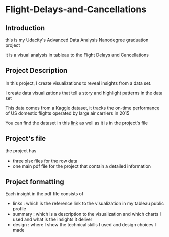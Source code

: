 # Flight-Delays-and-Cancellations

## Introduction
this is my Udacity's Advanced Data Analysis Nanodegree graduation project

it is a visual analysis in tableau to the Flight Delays and Cancellations 

## Project Description

In this project, I create visualizations to reveal insights from a data set. 

I create data visualizations that tell a story and  highlight patterns in the data set

This data comes from a Kaggle dataset, it tracks the on-time performance of US domestic flights operated by large air carriers in 2015

You can find the dataset in this [link](https://www.kaggle.com/datasets/usdot/flight-delays) as well as it is in the project's file

## Project's file
the project has
* three xlsx files for the row data
* one main pdf file for the project that contain a detailed information


## Project formatting
Each insight in the pdf file consists of

* links   : which is the reference link to the visualization in my tableau public profile 
* summary : which is a description to the visualization and which charts I used and what is the insights it deliver
* design  : where I show the technical skills I used and design choices I made 

